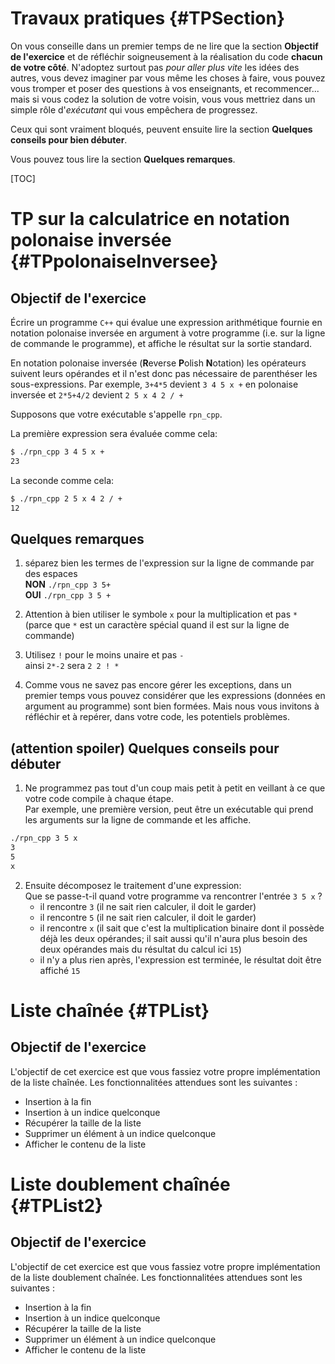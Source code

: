 
Travaux pratiques    {#TPSection}
=================

On vous conseille dans un premier temps de ne lire que la section **Objectif de l'exercice** et de réfléchir soigneusement à la réalisation du code **chacun de votre côté**. N'adoptez surtout pas *pour aller plus vite* les idées des autres, vous devez imaginer par vous même les choses à faire, vous pouvez vous tromper et poser des questions à vos enseignants, et recommencer... mais si vous codez la solution de votre voisin, vous vous mettriez dans un simple rôle d'*exécutant* qui vous empêchera de progressez.

Ceux qui sont vraiment bloqués, peuvent ensuite lire la section  **Quelques conseils pour bien débuter**.

Vous pouvez tous lire la section **Quelques remarques**.

[TOC]

# TP sur la calculatrice en notation polonaise inversée {#TPpolonaiseInversee}

## Objectif de l'exercice

Écrire un programme `C++` qui évalue une expression arithmétique fournie en notation polonaise inversée en argument à votre programme (i.e. sur la ligne de commande le programme), et affiche le résultat sur la sortie standard.

En notation polonaise inversée (**R**everse **P**olish **N**otation) les opérateurs suivent leurs opérandes et il n'est donc pas nécessaire de parenthéser les sous-expressions. Par exemple, `3+4*5` devient `3 4 5 x +` en polonaise inversée et `2*5+4/2` devient `2 5 x 4 2 / +`

Supposons que votre exécutable s'appelle `rpn_cpp`.

La première expression sera évaluée comme cela: 
```bash 
$ ./rpn_cpp 3 4 5 x +
23
```

La seconde comme cela:

```bash
$ ./rpn_cpp 2 5 x 4 2 / +
12
```

## Quelques remarques

1. séparez bien les termes de l'expression sur la ligne de commande par des espaces  
 **NON** `./rpn_cpp 3 5+`  
 **OUI** `./rpn_cpp 3 5 +`

 1. Attention à bien utiliser le symbole `x` pour la multiplication et pas `*` (parce que `*` est un caractère spécial quand il est sur la ligne de commande)

1. Utilisez `!` pour le moins unaire et pas `-`  
ainsi `2*-2` sera `2 2 ! *`

1. Comme vous ne savez pas encore gérer les exceptions, dans un premier temps vous pouvez considérer que les expressions (données en argument au programme) sont bien formées. Mais nous vous invitons à réfléchir et à repérer, dans votre code, les potentiels problèmes.

## (attention spoiler) Quelques conseils pour  débuter

1. Ne programmez pas tout d'un coup mais petit à petit en veillant à ce que votre code compile à chaque étape.  
Par exemple, une première version, peut être un exécutable qui prend les arguments sur la ligne de commande et les affiche.
```bash
./rpn_cpp 3 5 x
3  
5
x
```
2. Ensuite décomposez le traitement d'une expression:  
Que se passe-t-il quand votre programme va rencontrer l'entrée `3 5 x` ?  
   * il rencontre `3` (il ne sait rien calculer, il doit le garder)
   * il rencontre `5` (il ne sait rien calculer, il doit le garder)
   * il rencontre `x` (il sait que c'est la multiplication binaire dont il possède déjà les deux opérandes; il sait aussi qu'il n'aura plus besoin des deux opérandes mais du résultat du calcul ici `15`)
   * il n'y a plus rien après, l'expression est terminée, le résultat doit être affiché `15`



# Liste chaînée {#TPList}

## Objectif de l'exercice

L'objectif de cet exercice est que vous fassiez votre propre implémentation de la liste chaînée. Les fonctionnalitées attendues sont les suivantes : 

- Insertion à la fin 
- Insertion à un indice quelconque 
- Récupérer la taille de la liste 
- Supprimer un élément à un indice quelconque
- Afficher le contenu de la liste 

# Liste doublement chaînée {#TPList2}

## Objectif de l'exercice

L'objectif de cet exercice est que vous fassiez votre propre implémentation de la liste doublement chaînée. Les fonctionnalitées attendues sont les suivantes : 

- Insertion à la fin 
- Insertion à un indice quelconque 
- Récupérer la taille de la liste 
- Supprimer un élément à un indice quelconque
- Afficher le contenu de la liste 



